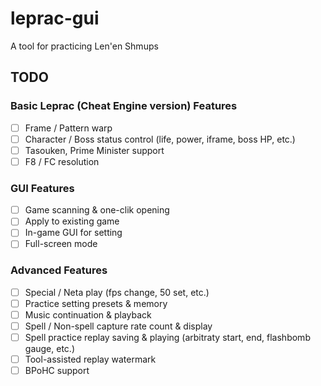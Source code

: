 # leprac-gui

A tool for practicing Len'en Shmups

## TODO

### Basic Leprac (Cheat Engine version) Features
- [ ] Frame / Pattern warp
- [ ] Character / Boss status control (life, power, iframe, boss HP, etc.)
- [ ] Tasouken, Prime Minister support
- [ ] F8 / FC resolution

### GUI Features
- [ ] Game scanning & one-clik opening
- [ ] Apply to existing game
- [ ] In-game GUI for setting
- [ ] Full-screen mode

### Advanced Features
- [ ] Special / Neta play (fps change, 50 set, etc.)
- [ ] Practice setting presets & memory
- [ ] Music continuation & playback
- [ ] Spell / Non-spell capture rate count & display
- [ ] Spell practice replay saving & playing (arbitraty start, end, flashbomb gauge, etc.)
- [ ] Tool-assisted replay watermark
- [ ] BPoHC support
